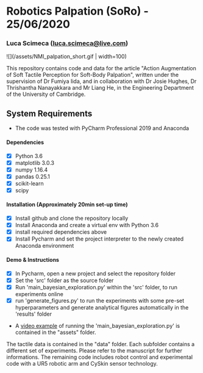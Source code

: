 # Robotics Palpation (SoRo) - 25/06/2020
### Luca Scimeca (luca.scimeca@live.com) 

![](/assets/NMI_palpation_short.gif | width=100)

This repository contains code and data for the article "Action Augmentation of Soft Tactile Perception for Soft-Body Palpation", written under the supervision of Dr Fumiya Iida, and in collaboration with Dr Josie Hughes, Dr Thrishantha Nanayakkara and Mr Liang He, in the Engineering Department of the University of Cambridge.

## System Requirements

* The code was tested with PyCharm Professional 2019 and Anaconda

#### Dependencies
- [x] Python 3.6
- [x] matplotlib 3.0.3
- [x] numpy 1.16.4
- [x] pandas 0.25.1
- [x] scikit-learn
- [x] scipy

#### Installation (Approximately 20min set-up time)
- [x] Install github and clone the repository locally 
- [x] Install Anaconda and create a virtual env with Python 3.6
- [x] install required dependencies above
- [x] Install Pycharm and set the project interpreter to the newly created Anaconda environment

#### Demo & Instructions
- [x] In Pycharm, open a new project and select the repository folder
- [x] Set the 'src' folder as the source folder
- [x] Run 'main_bayesian_exploration.py' within the 'src' folder, to run experiments online
- [x] run 'generate_figures.py' to run the experiments with some pre-set hyperparameters and generate analytical figures automatically in the 'results' folder 

* A [video example](https://bitbucket.org/lucascimeca/nmi_palpation/raw/b0febc1b1a25e84360d0b80d630a3369fe926180/assets/code_demo.mp4 "download") of running the 'main_bayesian_exploration.py' is contained in the "assets" folder.

The tactile data is contained in the "data" folder. Each subfolder contains a different set of experiments. Please refer to the manuscript for further informations.
The remaining code includes robot control and experimental code with a UR5 robotic arm and CySkin sensor technology.